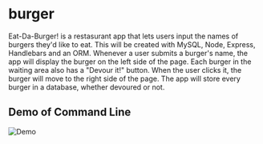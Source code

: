 # burger

Eat-Da-Burger! is a restasurant app that lets users input the names of burgers they'd like to eat. This will be created with MySQL, Node, Express, Handlebars and an ORM. Whenever a user submits a burger's name, the app will display the burger on the left side of the page. Each burger in the waiting area also has a "Devour it!" button. When the user clicks it, the burger will move to the right side of the page. The app will store every burger in a database, whether devoured or not.

## Demo of Command Line
![Demo](/img/demo.gif)
